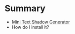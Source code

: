 # Summary

* [Mini Text Shadow Generator](chapters/mini_text_shadow_generator.md)
* How do I install it?


